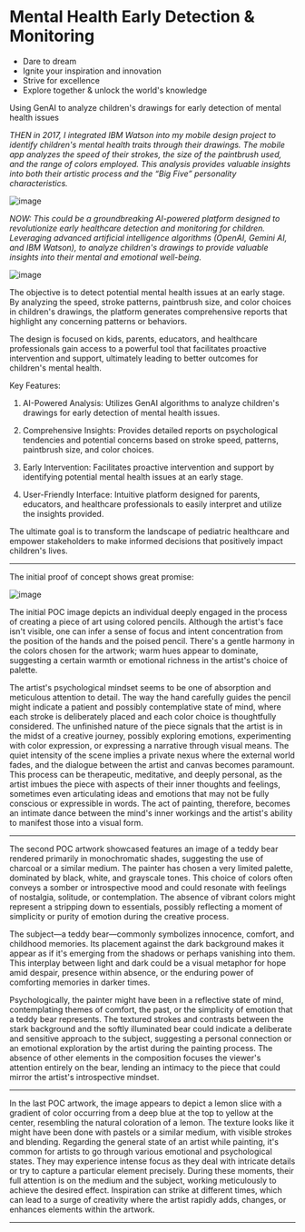 # Mental Health Early Detection & Monitoring

- Dare to dream
- Ignite your inspiration and innovation
- Strive for excellence
- Explore together & unlock the world's knowledge

Using GenAI to analyze children's drawings for early detection of mental health issues

_THEN in 2017, I integrated IBM Watson into my mobile design project to identify children's mental health traits through their drawings. The mobile app analyzes the speed of their strokes, the size of the paintbrush used, and the range of colors employed. This analysis provides valuable insights into both their artistic process and the “Big Five” personality characteristics._ 

![image](https://github.com/ubc-tuehoang/MentalHealthEarlyDetectionMonitoring/assets/86985864/1f1eb81d-ee51-4f9b-909a-e5fc99b7262d)

_NOW: This could be a groundbreaking AI-powered platform designed to revolutionize early healthcare detection and monitoring for children. Leveraging advanced artificial intelligence algorithms (OpenAI, Gemini AI, and IBM Watson), to analyze children's drawings to provide valuable insights into their mental and emotional well-being._

![image](https://github.com/ubc-tuehoang/MentalHealthEarlyDetectionMonitoring/assets/86985864/b74bf5b0-c269-4807-8060-297bba193ef8)

The objective is to detect potential mental health issues at an early stage. By analyzing the speed, stroke patterns, paintbrush size, and color choices in children's drawings, the platform generates comprehensive reports that highlight any concerning patterns or behaviors.

The design is focused on kids, parents, educators, and healthcare professionals gain access to a powerful tool that facilitates proactive intervention and support, ultimately leading to better outcomes for children's mental health.

Key Features:

1. AI-Powered Analysis: Utilizes GenAI algorithms to analyze children's drawings for early detection of mental health issues.

2. Comprehensive Insights: Provides detailed reports on psychological tendencies and potential concerns based on stroke speed, patterns, paintbrush size, and color choices.

3. Early Intervention: Facilitates proactive intervention and support by identifying potential mental health issues at an early stage.

4. User-Friendly Interface: Intuitive platform designed for parents, educators, and healthcare professionals to easily interpret and utilize the insights provided.

The ultimate goal is to transform the landscape of pediatric healthcare and empower stakeholders to make informed decisions that positively impact children's lives.

-----------------------------

The initial proof of concept shows great promise: 

![image](https://github.com/ubc-tuehoang/MentalHealthEarlyDetectionMonitoring/assets/86985864/d6e6231d-2e4e-4443-bdc0-824d39367c1e)


The initial POC image depicts an individual deeply engaged in the process of creating a piece of art using colored pencils. Although the artist's face isn't visible, one can infer a sense of focus and intent concentration from the position of the hands and the poised pencil. There's a gentle harmony in the colors chosen for the artwork; warm hues appear to dominate, suggesting a certain warmth or emotional richness in the artist's choice of palette.

The artist's psychological mindset seems to be one of absorption and meticulous attention to detail. The way the hand carefully guides the pencil might indicate a patient and possibly contemplative state of mind, where each stroke is deliberately placed and each color choice is thoughtfully considered. The unfinished nature of the piece signals that the artist is in the midst of a creative journey, possibly exploring emotions, experimenting with color expression, or expressing a narrative through visual means. The quiet intensity of the scene implies a private nexus where the external world fades, and the dialogue between the artist and canvas becomes paramount. This process can be therapeutic, meditative, and deeply personal, as the artist imbues the piece with aspects of their inner thoughts and feelings, sometimes even articulating ideas and emotions that may not be fully conscious or expressible in words. The act of painting, therefore, becomes an intimate dance between the mind's inner workings and the artist's ability to manifest those into a visual form.

-----

The second POC artwork showcased features an image of a teddy bear rendered primarily in monochromatic shades, suggesting the use of charcoal or a similar medium. The painter has chosen a very limited palette, dominated by black, white, and grayscale tones. This choice of colors often conveys a somber or introspective mood and could resonate with feelings of nostalgia, solitude, or contemplation. The absence of vibrant colors might represent a stripping down to essentials, possibly reflecting a moment of simplicity or purity of emotion during the creative process. 

The subject—a teddy bear—commonly symbolizes innocence, comfort, and childhood memories. Its placement against the dark background makes it appear as if it's emerging from the shadows or perhaps vanishing into them. This interplay between light and dark could be a visual metaphor for hope amid despair, presence within absence, or the enduring power of comforting memories in darker times. 

Psychologically, the painter might have been in a reflective state of mind, contemplating themes of comfort, the past, or the simplicity of emotion that a teddy bear represents. The textured strokes and contrasts between the stark background and the softly illuminated bear could indicate a deliberate and sensitive approach to the subject, suggesting a personal connection or an emotional exploration by the artist during the painting process. The absence of other elements in the composition focuses the viewer's attention entirely on the bear, lending an intimacy to the piece that could mirror the artist's introspective mindset.

------

In the last POC artwork, the image appears to depict a lemon slice with a gradient of color occurring from a deep blue at the top to yellow at the center, resembling the natural coloration of a lemon. The texture looks like it might have been done with pastels or a similar medium, with visible strokes and blending. Regarding the general state of an artist while painting, it's common for artists to go through various emotional and psychological states. They may experience intense focus as they deal with intricate details or try to capture a particular element precisely. During these moments, their full attention is on the medium and the subject, working meticulously to achieve the desired effect. Inspiration can strike at different times, which can lead to a surge of creativity where the artist rapidly adds, changes, or enhances elements within the artwork. 

-----


